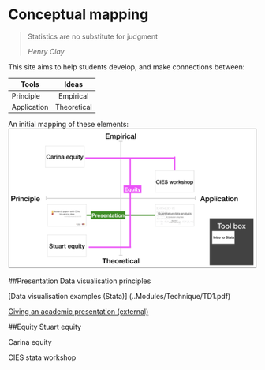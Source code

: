 # Conceptual mapping


>Statistics are no substitute for judgment
>
>*Henry Clay*


This site aims to help students develop, and make connections between: 


| Tools						| Ideas          | 
| -------------				|:-------------:  | 
| Principle					| Empirical      | 
| Application      			| Theoretical        |  




An initial mapping of these elements: 
![alt text](Images/Map.jpeg "Map")

##Presentation
Data visualisation principles

[Data visualisation examples (Stata)] (..Modules/Technique/TD1.pdf)


[Giving an academic presentation (external)](https://http://www.raulpacheco.org/2018/04/10-tips-to-give-a-solid-scholarly-talk-within-a-short-time-frame/ "Raul Pacheco-Vega")

##Equity
Stuart equity

Carina equity


CIES stata workshop